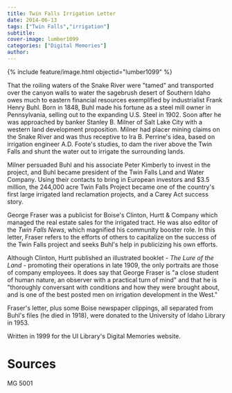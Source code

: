 ```yaml
---
title: Twin Falls Irrigation Letter
date: 2014-06-13
tags: ["Twin Falls","irrigation"]
subtitle: 
cover-image: lumber1099
categories: ["Digital Memories"]
author: 
---
```


{% include feature/image.html objectid="lumber1099" %}

That the roiling waters of the Snake River were "tamed" and transported over the canyon walls to water the sagebrush desert of Southern Idaho owes much to eastern financial resources exemplified by industrialist Frank Henry Buhl. Born in 1848, Buhl made his fortune as a steel mill owner in Pennsylvania, selling out to the expanding U.S. Steel in 1902. Soon after he was approached by banker Stanley B. Milner of Salt Lake City with a western land development proposition. Milner had placer mining claims on the Snake River and was thus receptive to Ira B. Perrine's idea, based on irrigation engineer A.D. Foote's studies, to dam the river above the Twin Falls and shunt the water out to irrigate the surrounding lands.

Milner persuaded Buhl and his associate Peter Kimberly to invest in the project, and Buhl became president of the Twin Falls Land and Water Company. Using their contacts to bring in European investors and $3.5 million, the 244,000 acre Twin Falls Project became one of the country's first large irrigated land reclamation projects, and a Carey Act success story.

George Fraser was a publicist for Boise's Clinton, Hurtt & Company which managed the real estate sales for the irrigated tract. He was also editor of the *Twin Falls News*, which magnified his community booster role. In this letter, Fraser refers to the efforts of others to capitalize on the success of the Twin Falls project and seeks Buhl's help in publicizing his own efforts.

Although Clinton, Hurtt published an illustrated booklet - *The Lure of the Land* - promoting their operations in late 1909, the only portraits are those of company employees. It does say that George Fraser is "a close student of human nature, an observer with a practical turn of mind" and that he is "thoroughly conversant with conditions and how they were brought about, and is one of the best posted men on irrigation development in the West."

Fraser's letter, plus some Boise newspaper clippings, all separated from Buhl's files (he died in 1918), were donated to the University of Idaho Library in 1953.

Written in 1999 for the UI Library's Digital Memories website.

# Sources

MG 5001